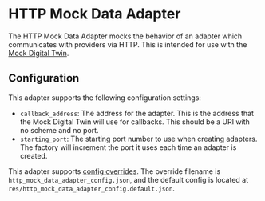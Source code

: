 # HTTP Mock Data Adapter

The HTTP Mock Data Adapter mocks the behavior of an adapter which communicates with providers via HTTP. This is intended for use with the [Mock Digital Twin](../../../mocks/mock_digital_twin/).

## Configuration

This adapter supports the following configuration settings:

- `callback_address`: The address for the adapter. This is the address that the Mock Digital Twin will use for callbacks. This should be a URI with no scheme and no port.
- `starting_port`: The starting port number to use when creating adapters. The factory will increment the port it uses each time an adapter is created.

This adapter supports [config overrides](../../../docs/tutorials/config-overrides.md). The override filename is `http_mock_data_adapter_config.json`, and the default config is located at `res/http_mock_data_adapter_config.default.json`.
